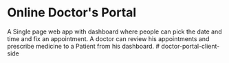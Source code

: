 # Online Doctor's Portal

A Single page web app with dashboard  where people can pick the date and time and fix an appointment. A doctor can review his appointments and prescribe medicine to a Patient from his dashboard.
#   d o c t o r - p o r t a l - c l i e n t - s i d e  
 